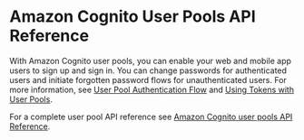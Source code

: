 # Amazon Cognito User Pools API Reference<a name="cognito-userpools-api-reference"></a>

With Amazon Cognito user pools, you can enable your web and mobile app users to sign up and sign in\. You can change passwords for authenticated users and initiate forgotten password flows for unauthenticated users\. For more information, see [User Pool Authentication Flow](amazon-cognito-user-pools-authentication-flow.md) and [Using Tokens with User Pools](amazon-cognito-user-pools-using-tokens-with-identity-providers.md)\.

For a complete user pool API reference see [Amazon Cognito user pools API Reference](https://docs.aws.amazon.com/cognito-user-identity-pools/latest/APIReference/)\.
